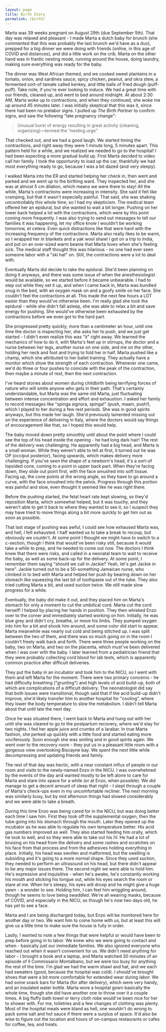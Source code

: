 ```yaml
---
layout: page
title: Birth Story
permalink: /birth/
---
```


Marta was 39 weeks pregnant on August 29th (due September 5th).  That day was relaxed and pleasant - I made Marta a dutch baby for brunch (she commented that this was probably the last brunch we'd have as a duo), prepped for a big dinner we were doing with friends (online, in this age of COVID and distances), and did a little work on the crib.  Marta on the other hand was in frantic nesting mode, running around the house, doing laundry, making sure everything was ready for the baby.

The dinner was West African themed, and we cooked sweet plantains in a tomato, onion, and sardines sauce, spicy chicken, peanut, and okra stew, a fermented sort-of tamale called kenkey, and little balls of fried dough (puff-puff).  Take note, if you're ever looking to induce.  We had a great time with our friends, cleaned up, and went to bed around midnight.  At about 2:30 AM, Marta woke up to contractions, and when they continued, she woke me up around 45 minutes later.  I was initially skeptical that this was it, since there had been no prelabor signs.  I pulled up _The Birth Partner_ to confirm signs, and saw the following "late pregnancy change":

> Unusual burst of energy resulting in great activity (cleaning, organizing)—termed the “nesting urge”

That checked out, and we had a good laugh.  We started timing the contractions, and right away they were 1 minute long, 5 minutes apart.  This pattern held for a while, and we realized we needed to go to the hospital!  I had been expecting a more gradual build up.  First Marta decided to video call her family.  I took the opportunity to load up the car, thankfully we had most everything ready to go, because I was a bit dazed (and very sleepy).

I walked Marta into the ER and started helping her check in, then went and parked and we went up to the birthing ward.  They inspected her, and she was at almost 5 cm dilation, which means we were there to stay!  All the while, Marta's contractions were increasing in intensity.  She said it felt like cramping, but that it wasn't especially painful.  That said, she was shaking uncontrollably this whole time, so I had my skepticism.  The medical team offered her an epidural, but she wanted to wait a bit longer.  Pushing on her lower back helped a lot with the contractions, which were by this point coming more frequently.  I was also trying to send out messages to tell our families it was happening, let my office know I wouldn't be working tomorrow, et cetera.  Even quick distractions like that were hard with the increasing frequency of the contractions.  Marta also really likes to be warm, so I wrapped her in blankets and a yak wool shawl I got on a trip to India, and put on an over-sized warm beanie that Marta loves when she's feeling sick.  The medical staff thought this was hilarious - no one had ever seen someone labor with a "ski hat" on.  Still, the contractions were a lot to deal with.

Eventually Marta did decide to take the epidural.  She'd been planning on doing it anyways, and there was some issue of when the anesthesiologist would be available, so we started before it became unbearable.  I had to step out while they set it up, and when I came back in, Marta was bundled snug in the bed, with an oxygen mask on and a goofy smile on her face.  She couldn't feel the contractions at all.  This made the next few hours a LOT easier than they would've otherwise been.  I'm really glad she took the epidural - while she didn't fall asleep, she was able to relax a bit and save energy for pushing.  She would've otherwise been exhausted by the contractions before we even got to the hard part.

She progressed pretty quickly, more than a centimeter an hour, until one time the doctor is inspecting her, she asks her to push, and we just get started - I didn't even realize this was "it" right away. We learned the mechanics of how to do it, with Marta's feet up in stirrups, the doctor and a nurse between her legs, another nurse on one side, and me on the other, holding her neck and foot and trying to fold her in half.  Marta pushed like a champ, which she attributed to her ballet training.  They actually have a monitor which show the strength of each contraction.  Whenever one came, we'd do three or four pushes to coincide with the peak of the contraction, then maybe a minute of rest, then the next contraction.

I've heard stories about women during childbirth being terrifying forces of nature who will smite anyone who gets in their path.  That's certainly understandable, but Marta was the same old Marta, just fluctuating between intense concentration and effort and exhaustion.  I asked her family to record messages like "spinga signora, spinga!" (push, maam, push!), which I played to her during a few rest periods.  She was in good spirits anyways, but this made her laugh.  She'd previously lamented missing out on the experience of delivering in Italy, where the doctors would say things of encouragement like that, so I hoped this would help.

The baby moved down pretty smoothly until about the point where I could see the top of his head inside the opening - he had long dark hair!  The rest of the delivery was challenging. He apparently had a big head, and Marta is a small woman.  While they weren't able to tell at first, it turned out he was OP (occiput posterior), facing upwards, which makes delivery more challenging.  If you've seen the shape of a newborn's head, it's a sort-of lopsided cone, coming to a point in upper back part.  When they're facing down, they slide out point first, with the face smushed into soft tissue.  Facing up, the cone points at the wrong angle, so they have to go around a curve, with the face smushed into the pelvis.  Progress through this portion was painful and slow, even thought it seemed like he was right there.

Before the pushing started, the fetal heart rate kept slowing, so they'd reposition Marta, which somewhat helped, but it was touchy, and they weren't able to get it back to where they wanted to see it, so I suspect they may have tried to move things along a bit more quickly to get him out as soon as possible.

That last stage of pushing was awful, I could see how exhaused Marta was, and hell, _I_ felt exhausted.  I half wanted us to take a break to recoup, but obviously we couldn't.  At some point I thought we might have to switch to a c-section, though I think that would've been risky still, because it would take a while to prep, and he needed to come out now.  The doctors I think knew that there were risks, and called in a neonatal team to wait to receive the baby, as well as some back-up for the delivery.  At some point, I remember them saying "should we call in Jackie?  Yeah, let's get Jackie in here".  Jackie turned out to be a 50-something Jamaican nurse, who climbed in to bed with Marta and helped her push by bearing down on her stomach like squeezing the last bit of toothpaste out of the tube.  They also tried cutting Marta a bit, and used suction twice.  We still made slow progress for a while.

Eventually, the baby did make it out, and they placed him on Marta's stomach for only a moment to cut the umbilical cord.  Marta cut the cord herself!  I helped by placing her hands in position.  They then whisked Enzo over to the corner and immediately started working on him.  Initially, he was blue grey and didn't cry, breathe, or move his limbs.  They pumped oxygen into him for a bit and shook him around, and some color did start to appear.  Marta meanwhile was nearly out cold and being stitched up.  I was split between the two of them, and there was so much going on in the room I couldn't freely walk back and forth.  There were three people working on the baby, two on Marta, and two on the placenta, which must've been delivered when I was over with the baby.  I later learned from a pediatrician friend that they were probably collecting cord blood for lab tests, which is apparently common practice after difficult deliveries.

They put the baby in an incubator and took him to the NICU, so I went with them and left Marta for the moment.  There were two primary concerns - he had difficulty breathing ("grunting") and high levels of acid build-up, both of which are complications of a difficult delivery.  The neonatologist did say that both issues were transitional, though said that if the acid build-up didn't improve, she'd likely transfer him to another hospital for "cooling", where they lower the body temperature to slow the metabolism.  I didn't tell Marta about that until late the next day.

Once he was situated there, I went back to Marta and hung out with her until she was cleared to go to the postpartum recovery, where we'd stay for two nights.  I fed her apple juice and crumbs of a larabar.  In true Marta fashion, she perked up quickly with a little food and started eating more vociferously.  Soon enough she was smiling and in good spirits again.  We went over to the recovery room - they put us in a pleasant little room with a gorgeous view overlooking Biscayne bay.  We spent the next little while decompressing and updating friends and family.

The rest of that day was hectic, with a near constant influx of people in our room and visits to the newly-named Enzo in the NICU.  I was overwhelmed by the events of the day and wanted mostly to be left alone to care for Marta and stare into space for a while (or at Enzo, when possible).  We did manage to get a decent amount of sleep that night - I slept through a couple of Marta's check-ups even in my uncomfortable recliner.  The next morning was similarly busy, but by mid afternoon things had slowed considerably and we were able to take a breath.

During this time Enzo was being cared for in the NICU, but was doing better each time I saw him.  First they took off the supplemental oxygen, then the tube going into his stomach through the mouth.  Later they opened up the incubator as he was able to regulate his own temperature better.  His acid gas numbers improved as well.  They also started feeding him orally, which he took to well, and so they were able to take out his IV.  He had a lot of bruising on his head from the delivery and some rashes and scratches on his face from that process and from the adhesives holding everything in place.  Initially, his head was swollen and malformed, but the swelling is subsiding and it's going to a more normal shape.  Since they used suction, they needed to perform an ultrasound on his head, but there didn't appear to be any major issues there.  The second night we were able to hold him.  He's expressive and inquisitive - when he's awake, he's constantly working his mouth and sticking his tongue out, while his eyes search the room or stare at me.  When he's sleepy, his eyes will droop and he might give a huge yawn - a wonder to see.  Holding him, I can feel him wriggling around, though he seems to love being swaddled.  We're all wearing masks, because of COVID, and especially in the NICU, so though he's now two days old, he has yet to see a face.

Marta and I are being discharged today, but Enzo will be monitored here for another day or two.  We want him to come home with us, but at least this will give us a little time to make sure the house is fully in order.

Lastly, I wanted to note a few things that were helpful or would have been to prep before going in to labor.  We knew who we were going to contact and when - basically just our immediate families.  We also ignored everyone who reached out when it wasn't convenient for us.  We didn't need anything for labor - I brought a book and a laptop, and Marta watched 30 minutes of an episode of Il Commissario Montalbano, but we were too busy for anything the rest of the time.  I'm glad we had the warm shawl and hat, and we each had sweaters (good, because the hospital was cold).  I should've brought shoes that were a bit more comfortable for extended wear during labor.  We had some snack bars for Marta (for after delivery), which were very handy, and an insulated water bottle.  Marta wore a hospital gown basically the whole time, though she did have another one to throw over it a couple times.  A big fluffy bath towel or terry cloth robe would've been nice for her to shower with.  For me, toiletries and a few changes of clothing was plenty.  Most of the hospital meals were bland as hell, one wouldn't do wrong to pack some salt and hot sauce if there were a surplus of space.  It'd also be wise to figure out the location and hours of on-campus restaurants or cafes for coffee, tea, and treats.
